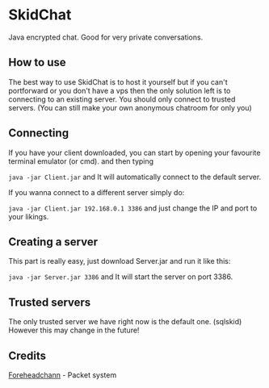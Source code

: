 # SkidChat
Java encrypted chat. Good for very private conversations.

## How to use
The best way to use SkidChat is to host it yourself but if you can't portforward or you don't have a vps then the only solution left is to connecting to an existing server. You should only connect to trusted servers. (You can still make your own anonymous chatroom for only you)

## Connecting
If you have your client downloaded, you can start by opening your favourite terminal emulator (or cmd).
and then typing

```java -jar Client.jar``` and It will automatically connect to the default server.

If you wanna connect to a different server simply do:

```java -jar Client.jar 192.168.0.1 3386``` and just change the IP and port to your likings.

## Creating a server
This part is really easy, just download Server.jar and run it like this:

```java -jar Server.jar 3386``` and It will start the server on port 3386.

## Trusted servers
The only trusted server we have right now is the default one. (sqlskid) However this may change in the future!

## Credits
[Foreheadchann](https://github.com/Foreheadchann) - Packet system

